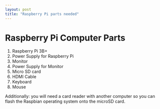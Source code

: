 ```yaml
---
layout: post
title: "Raspberry Pi parts needed"
---
```



# Raspberry Pi Computer Parts

1. Raspberry Pi 3B+
2. Power Supply for Raspberry Pi
3. Monitor
4. Power Supply for Monitor
5. Micro SD card
6. HDMI Cable
7. Keyboard 
8. Mouse


Additionally: you will need a card reader with another computer so you can flash the Raspbian operating system onto the microSD card.
